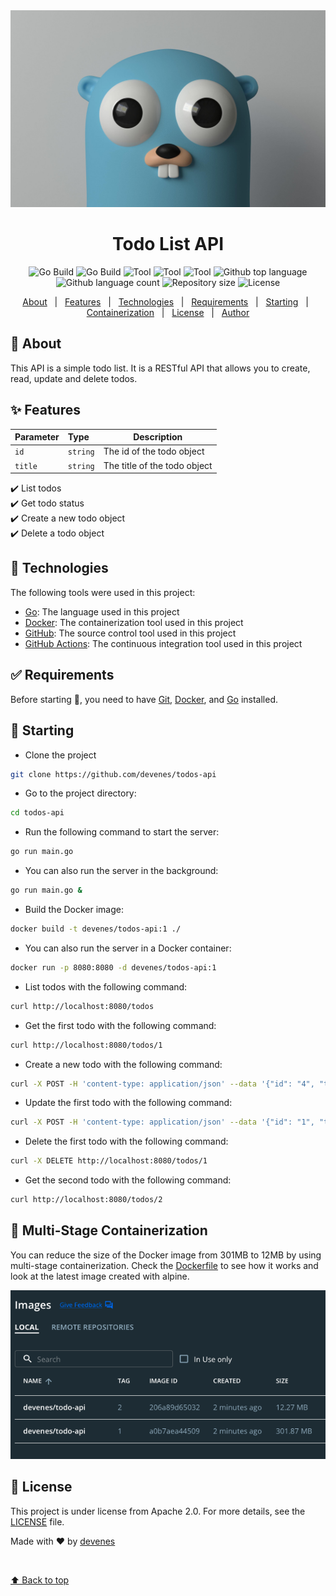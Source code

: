 <div align="center" id="top"> 
  <img src="go.jpeg" alt="Todos Api" />
</div>

<h1 align="center">Todo List API</h1>

<p align="center">
  <img alt="Go Build" src="https://github.com/devenes/todos-api/actions/workflows/codeql.yml/badge.svg" />
  <img alt="Go Build" src="https://github.com/devenes/todos-api/actions/workflows/go_build.yml/badge.svg" />
  <img alt="Tool" src="https://badges.aleen42.com/src/docker.svg">
  <img alt="Tool" src="https://badges.aleen42.com/src/golang.svg">
  <img alt="Tool" src="https://badges.aleen42.com/src/github.svg">
  <img alt="Github top language" src="https://img.shields.io/github/languages/top/devenes/todos-api?color=56BEB8">
  <img alt="Github language count" src="https://img.shields.io/github/languages/count/devenes/todos-api?color=purple">
  <img alt="Repository size" src="https://img.shields.io/github/repo-size/devenes/todos-api?color=orange">
  <img alt="License" src="https://img.shields.io/github/license/devenes/todos-api?color=red">
  <!-- <img alt="Github issues" src="https://img.shields.io/github/issues/devenes/todos-api?color=56BEB8" /> -->
  <!-- <img alt="Github forks" src="https://img.shields.io/github/forks/devenes/todos-api?color=56BEB8" /> -->
  <!-- <img alt="Github stars" src="https://img.shields.io/github/stars/devenes/todos-api?color=56BEB8" /> -->
</p>

<p align="center">
  <a href="#dart-about">About</a> &#xa0; | &#xa0; 
  <a href="#sparkles-features">Features</a> &#xa0; | &#xa0;
  <a href="#rocket-technologies">Technologies</a> &#xa0; | &#xa0;
  <a href="#white_check_mark-requirements">Requirements</a> &#xa0; | &#xa0;
  <a href="#checkered_flag-starting">Starting</a> &#xa0; | &#xa0;
  <a href="#-Multi-Stage-Containerization">Containerization</a> &#xa0; | &#xa0;
  <a href="#memo-license">License</a> &#xa0; | &#xa0;
  <a href="https://github.com/devenes" target="_blank">Author</a>
</p>

## :dart: About

This API is a simple todo list. It is a RESTful API that allows you to create, read, update and delete todos.

## :sparkles: Features

| Parameter | Type     | Description                  |
| :-------- | :------- | ---------------------------- |
| `id`      | `string` | The id of the todo object    |
| `title`   | `string` | The title of the todo object |

:heavy_check_mark: List todos\
:heavy_check_mark: Get todo status\
:heavy_check_mark: Create a new todo object\
:heavy_check_mark: Delete a todo object

## :rocket: Technologies

The following tools were used in this project:

- [Go](https://golang.org/): The language used in this project
- [Docker](https://www.docker.com/): The containerization tool used in this project
- [GitHub](https://www.github.com/): The source control tool used in this project
- [GitHub Actions](https://github.com/actions/): The continuous integration tool used in this project

## :white_check_mark: Requirements

Before starting :checkered_flag:, you need to have [Git](https://git-scm.com), [Docker](https://www.docker.com/), and [Go](https://golang.org) installed.

## :checkered_flag: Starting

- Clone the project

```bash
git clone https://github.com/devenes/todos-api
```

- Go to the project directory:

```bash
cd todos-api
```

- Run the following command to start the server:

```bash
go run main.go
```

- You can also run the server in the background:

```bash
go run main.go &
```

- Build the Docker image:

```bash
docker build -t devenes/todos-api:1 ./
```

- You can also run the server in a Docker container:

```bash
docker run -p 8080:8080 -d devenes/todos-api:1
```

- List todos with the following command:

```bash
curl http://localhost:8080/todos
```

- Get the first todo with the following command:

```bash
curl http://localhost:8080/todos/1
```

- Create a new todo with the following command:

```bash
curl -X POST -H 'content-type: application/json' --data '{"id": "4", "title": "Buy milk"}' http://localhost:8080/todos
```

- Update the first todo with the following command:

```bash
curl -X POST -H 'content-type: application/json' --data '{"id": "1", "title": "Check the mailbox"}' http://localhost:8080/todos
```

- Delete the first todo with the following command:

```bash
curl -X DELETE http://localhost:8080/todos/1
```

- Get the second todo with the following command:

```bash
curl http://localhost:8080/todos/2
```

## 🐳 Multi-Stage Containerization

You can reduce the size of the Docker image from 301MB to 12MB by using multi-stage containerization. Check the [Dockerfile](Dockerfile) to see how it works and look at the latest image created with alpine.

![Docker image](images.png)

## :memo: License

This project is under license from Apache 2.0. For more details, see the [LICENSE](LICENSE) file.

Made with :heart: by <a href="https://github.com/devenes" target="_blank">devenes</a>

&#xa0;

<a href="#top">⬆️ Back to top</a>
